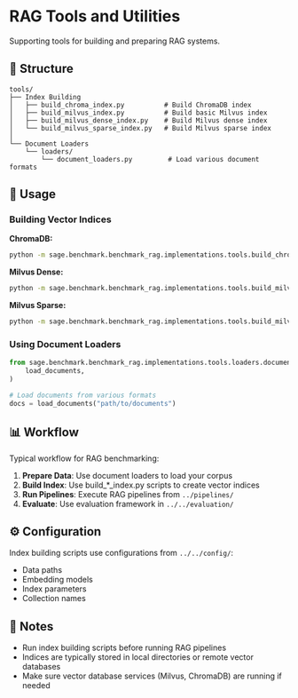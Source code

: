 # RAG Tools and Utilities

Supporting tools for building and preparing RAG systems.

## 📁 Structure

```
tools/
├── Index Building
│   ├── build_chroma_index.py          # Build ChromaDB index
│   ├── build_milvus_index.py          # Build basic Milvus index
│   ├── build_milvus_dense_index.py    # Build Milvus dense index
│   └── build_milvus_sparse_index.py   # Build Milvus sparse index
│
└── Document Loaders
    └── loaders/
        └── document_loaders.py         # Load various document formats
```

## 🚀 Usage

### Building Vector Indices

**ChromaDB:**

```bash
python -m sage.benchmark.benchmark_rag.implementations.tools.build_chroma_index
```

**Milvus Dense:**

```bash
python -m sage.benchmark.benchmark_rag.implementations.tools.build_milvus_dense_index
```

**Milvus Sparse:**

```bash
python -m sage.benchmark.benchmark_rag.implementations.tools.build_milvus_sparse_index
```

### Using Document Loaders

```python
from sage.benchmark.benchmark_rag.implementations.tools.loaders.document_loaders import (
    load_documents,
)

# Load documents from various formats
docs = load_documents("path/to/documents")
```

## 📊 Workflow

Typical workflow for RAG benchmarking:

1. **Prepare Data**: Use document loaders to load your corpus
1. **Build Index**: Use build\_\*\_index.py scripts to create vector indices
1. **Run Pipelines**: Execute RAG pipelines from `../pipelines/`
1. **Evaluate**: Use evaluation framework in `../../evaluation/`

## ⚙️ Configuration

Index building scripts use configurations from `../../config/`:

- Data paths
- Embedding models
- Index parameters
- Collection names

## 📖 Notes

- Run index building scripts before running RAG pipelines
- Indices are typically stored in local directories or remote vector databases
- Make sure vector database services (Milvus, ChromaDB) are running if needed
